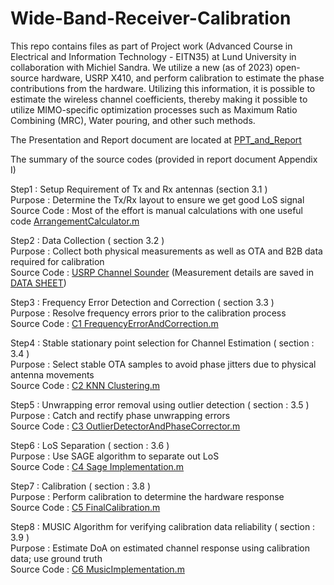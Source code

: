 # Wide-Band-Receiver-Calibration
This repo contains files as part of Project work (Advanced Course in Electrical and Information Technology - EITN35) at Lund University in collaboration with Michiel Sandra. We utilize a new (as of 2023) open-source hardware, USRP X410, and perform calibration to estimate the phase contributions from the hardware. Utilizing this information, it is possible to estimate the wireless channel coefficients, thereby making it possible to utilize MIMO-specific optimization processes such as Maximum Ratio Combining (MRC), Water pouring, and other such methods.

The Presentation and Report document are located at [PPT_and_Report](https://github.com/niil87/Wide-Band-Receiver-Calibration/tree/main/PPT_and_Report)

The summary of the source codes (provided in report document Appendix I)

Step1 : Setup Requirement of Tx and Rx antennas (section 3.1 ) <br>
Purpose : Determine the Tx/Rx layout to ensure we get good LoS signal <br>
Source Code : Most of the effort is manual calculations with one useful code [ArrangementCalculator.m](https://github.com/niil87/Wide-Band-Receiver-Calibration/blob/main/ArrangementCalculator.m)


Step2 : Data Collection ( section 3.2 ) <br>
Purpose : Collect both physical measurements as well as OTA and B2B data required for calibration <br>
Source Code : [USRP Channel Sounder](https://github.com/michielsandra/openucs) (Measurement details are saved in [DATA SHEET](https://github.com/niil87/Wide-Band-Receiver-Calibration/blob/main/Data.xlsx))


Step3 : Frequency Error Detection and Correction ( section 3.3 ) <br>
Purpose : Resolve frequency errors prior to the calibration process <br>
Source Code : [C1 FrequencyErrorAndCorrection.m](https://github.com/niil87/Wide-Band-Receiver-Calibration/blob/main/C1_FrequencyErrorAndCorrection.m)


Step4 : Stable stationary point selection for Channel Estimation ( section : 3.4 ) <br>
Purpose : Select stable OTA samples to avoid phase jitters due to physical antenna movements <br>
Source Code : [C2 KNN Clustering.m](https://github.com/niil87/Wide-Band-Receiver-Calibration/blob/main/C2_KNN_Clustering.m)


Step5 : Unwrapping error removal using outlier detection ( section : 3.5 ) <br>
Purpose : Catch and rectify phase unwrapping errors <br>
Source Code : [C3 OutlierDetectorAndPhaseCorrector.m](https://github.com/niil87/Wide-Band-Receiver-Calibration/blob/main/C3_OutlierDetectorAndPhaseCorrector.m)


Step6 : LoS Separation ( section : 3.6 ) <br>
Purpose : Use SAGE algorithm to separate out LoS <br>
Source Code : [C4 Sage Implementation.m](https://github.com/niil87/Wide-Band-Receiver-Calibration/blob/main/C4_Sage_Implementation.m)


Step7 : Calibration ( section : 3.8 ) <br>
Purpose : Perform calibration to determine the hardware response <br>
Source Code : [C5 FinalCalibration.m](https://github.com/niil87/Wide-Band-Receiver-Calibration/blob/main/C5_FinalCalibration.m)


Step8 : MUSIC Algorithm for verifying calibration data reliability ( section : 3.9 ) <br>
Purpose : Estimate DoA on estimated channel response using calibration data; use ground truth <br>
Source Code : [C6 MusicImplementation.m](https://github.com/niil87/Wide-Band-Receiver-Calibration/blob/main/C6_MusicImplementation.m)
